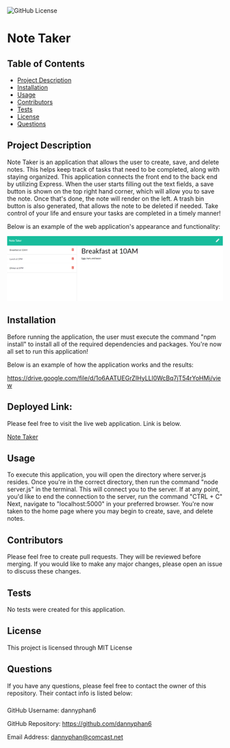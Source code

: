 ![GitHub License](https://img.shields.io/badge/License-MIT%20License-blue.svg)
# Note Taker
## Table of Contents 
* [Project Description](#description)
* [Installation](#installation)
* [Usage](#usage)
* [Contributors](#contributors)
* [Tests](#tests)
* [License](#license)
* [Questions](#questions)

## Project Description
Note Taker is an application that allows the user to create, save, and delete notes. This helps keep track of tasks that need to be completed, along with staying organized. This application connects the front end to the back end by utilizing Express. When the user starts filling out the text fields, a save button is shown on the top right hand corner, which will allow you to save the note. Once that's done, the note will render on the left. A trash bin button is also generated, that allows the note to be deleted if needed. Take control of your life and ensure your tasks are completed in a timely manner!  

Below is an example of the web application's appearance and functionality:

![Note-Taker](./public/assets/images/Capture.PNG)

## Installation
Before running the application, the user must execute the command "npm install" to install all of the required dependencies and packages. You're now all set to run this application!

Below is an example of how the application works and the results:

https://drive.google.com/file/d/1o6AATUEGrZIHyLLl0WcBq7jT54rYoHMj/view

## Deployed Link:
Please feel free to visit the live web application. Link is below.

[Note Taker](https://evening-stream-57359.herokuapp.com/)

## Usage
To execute this application, you will open the directory where server.js resides. Once you're in the correct directory, then run the command "node server.js" in the terminal. This will connect you to the server. If at any point, you'd like to end the connection to the server, run the command "CTRL + C" Next, navigate to "localhost:5000" in your preferred browser. You're now taken to the home page where you may begin to create, save, and delete notes. 

## Contributors
Please feel free to create pull requests. They will be reviewed before merging. If you would like to make any major changes, please open an issue to discuss these changes.

## Tests
No tests were created for this application.

## License
This project is licensed through MIT License 

## Questions
If you have any questions, please feel free to contact the owner of this repository. Their contact info is listed below:

### 
GitHub Username: dannyphan6 

GitHub Repository: https://github.com/dannyphan6 

Email Address: dannyphan@comcast.net
